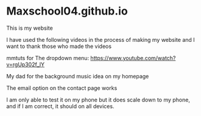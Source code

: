 # Maxschool04.github.io

This is my website

I have used the following videos in the process of making my website and I want to thank those who made the videos

mmtuts for The dropdown menu:
https://www.youtube.com/watch?v=rgUp302f_lY

My dad for the background music idea on my homepage

The email option on the contact page works

I am only able to test it on my phone but it does scale down to my phone, and if I am correct, it should on all devices.
